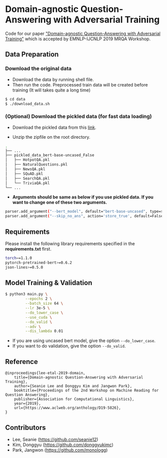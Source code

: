 # Domain-agnostic Question-Answering with Adversarial Training

Code for our paper ["Domain-agnostic Question-Answering with Adversarial Training"](https://arxiv.org/abs/1910.09342) which is accepted by EMNLP-IJCNLP 2019 MRQA Workshop.

## Data Preparation

### Download the original data

- Download the data by running shell file.
- Then run the code. Preprocessed train data will be created before training (It will takes quite a long time)

```bash
$ cd data
$ ./download_data.sh
```

### (Optional) Download the pickled data (for fast data loading)

- Download the pickled data from this [link](https://drive.google.com/open?id=1-IHdLL4oLOI_Ur8ej-KUZ4kVGGuSKcJ2).

- Unzip the zipfile on the root directory.

```bash
.
├── ...
├── pickled_data_bert-base-uncased_False
│   ├── HotpotQA.pkl
│   ├── NaturalQuestions.pkl
│   ├── NewsQA.pkl
│   ├── SQuAD.pkl
│   ├── SearchQA.pkl
│   └── TriviaQA.pkl
└── ...

```

- **Arguments should be same as below if you use pickled data. If you want to change one of these two arguments.**

```bash
parser.add_argument("--bert_model", default="bert-base-uncased", type=str, help="Bert model")
parser.add_argument("--skip_no_ans", action='store_true', default=False, help="whether to exclude no answer example")
```

## Requirements

Please install the following library requirements specified in the **requirements.txt** first.

```bash
torch==1.1.0
pytorch-pretrained-bert>=0.6.2
json-lines>=0.5.0
```

## Model Training & Validation

```bash
$ python3 main.py \
         --epochs 2 \
         --batch_size 64 \
         --lr 3e-5 \
         --do_lower_case \
         --use_cuda \
         --do_valid \
         --adv \
         --dis_lambda 0.01
```

- If you are using uncased bert model, give the option `--do_lower_case`.
- If you want to do validation, give the option `--do_valid`.

## Reference

```
@inproceedings{lee-etal-2019-domain,
    title={Domain-agnostic Question-Answering with Adversarial Training},
    author={Seanie Lee and Donggyu Kim and Jangwon Park},
    booktitle={Proceedings of the 2nd Workshop on Machine Reading for Question Answering},
    publisher={Association for Computational Linguistics},
    year={2019},
    url={https://www.aclweb.org/anthology/D19-5826},
}
```

## Contributors

- Lee, Seanie (https://github.com/seanie12)
- Kim, Donggyu (https://github.com/donggyukimc)
- Park, Jangwon (https://github.com/monologg)
